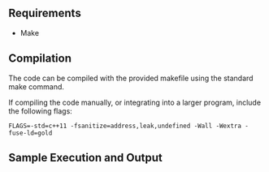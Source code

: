 ## Requirements
* Make

## Compilation
The code can be compiled with the provided makefile using the standard make command.

If compiling the code manually, or integrating into a larger program, include the following flags: 
```
FLAGS=-std=c++11 -fsanitize=address,leak,undefined -Wall -Wextra -fuse-ld=gold
```
## Sample Execution and Output
